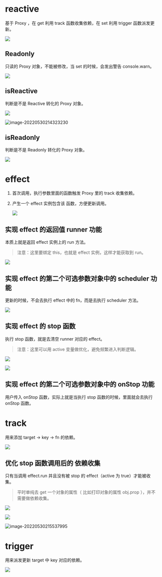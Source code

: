 #	reactive

基于 Proxy ，在 get 利用 track 函数收集依赖，在 set 利用 trigger 函数派发更新。

![](https://raw.githubusercontent.com/qiulengshuo/images/master/20220528204400.png)

##	Readonly

只读的 Proxy 对象，不能被修改，当 set 的时候，会发出警告 console.warn。

![](https://raw.githubusercontent.com/qiulengshuo/images/master/20220530214103.png)

##	isReactive

判断是不是 Reactive 转化的 Proxy 对象。

![](https://raw.githubusercontent.com/qiulengshuo/images/master/20220530214211.png)

![image-20220530214323230](C:\Users\HP\AppData\Roaming\Typora\typora-user-images\image-20220530214323230.png)

##	isReadonly

判断是不是 Readonly 转化的 Proxy 对象。

![](https://raw.githubusercontent.com/qiulengshuo/images/master/20220530214508.png)

#	effect

1. 首次调用，执行参数里面的函数触发 Proxy 里的 track 收集依赖。

2. 产生一个 effect 实例包含该 函数，方便更新调用。

   ![](https://raw.githubusercontent.com/qiulengshuo/images/master/20220528204424.png)

##	实现 effect 的返回值 runner 功能

本质上就是返回 effect 实例上的 run 方法。

> 注意：这里要绑定 this，也就是 effect 实例，这样才能获取到 run。

![](https://raw.githubusercontent.com/qiulengshuo/images/master/20220529171359.png)

##	实现 effect 的第二个可选参数对象中的 scheduler 功能

更新的时候，不会去执行 effect 中的 fn，而是去执行 scheduler 方法。

![](https://raw.githubusercontent.com/qiulengshuo/images/master/20220529171757.png)

##	实现 effect 的 stop 函数

执行 stop 函数，就是去清空 runner 对应的 effect。

> 注意：这里可以用 active 变量做优化，避免频繁进入判断逻辑。

![](https://raw.githubusercontent.com/qiulengshuo/images/master/20220529172558.png)

![](https://raw.githubusercontent.com/qiulengshuo/images/master/20220529172127.png)

##	实现 effect 的第二个可选参数对象中的 onStop 功能

用户传入 onStop 函数，实际上就是当执行 stop 函数的时候，里面就会去执行 onStop 函数。

#	track

用来添加 target -> key -> fn 的依赖。

![](https://raw.githubusercontent.com/qiulengshuo/images/master/20220528204500.png)

##	优化 stop 函数调用后的 依赖收集

只有当调用 effect.run 并且没有被 stop 的 effect（active 为 true）才能被收集。

> 平时单纯去 get 一个对象的属性（ 比如打印对象的属性 obj.prop ），并不需要做依赖收集。

![](https://raw.githubusercontent.com/qiulengshuo/images/master/20220530215457.png)

![](https://raw.githubusercontent.com/qiulengshuo/images/master/20220530215641.png)

![image-20220530215537995](C:\Users\HP\AppData\Roaming\Typora\typora-user-images\image-20220530215537995.png)

#	trigger

用来派发更新 target 中 key 对应的依赖。

![](https://raw.githubusercontent.com/qiulengshuo/images/master/20220528204512.png)